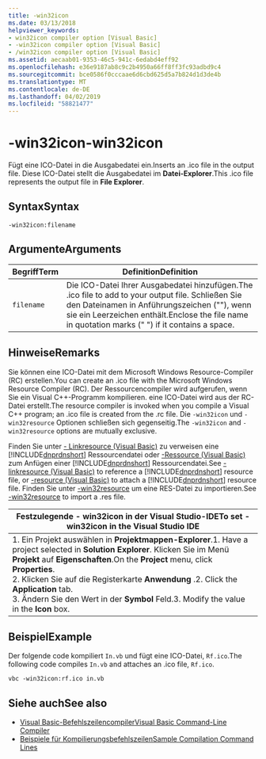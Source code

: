 ```yaml
---
title: -win32icon
ms.date: 03/13/2018
helpviewer_keywords:
- win32icon compiler option [Visual Basic]
- -win32icon compiler option [Visual Basic]
- /win32icon compiler option [Visual Basic]
ms.assetid: aecaab01-9353-46c5-941c-6edabd4eff92
ms.openlocfilehash: e36e9187ab8c9c2b4950a66ff8ff3fc93adbd9c4
ms.sourcegitcommit: bce0586f0cccaae6d6cbd625d5a7b824d1d3de4b
ms.translationtype: MT
ms.contentlocale: de-DE
ms.lasthandoff: 04/02/2019
ms.locfileid: "58821477"
---
```

# <a name="-win32icon"></a><span data-ttu-id="bd996-102">-win32icon</span><span class="sxs-lookup"><span data-stu-id="bd996-102">-win32icon</span></span>
<span data-ttu-id="bd996-103">Fügt eine ICO-Datei in die Ausgabedatei ein.</span><span class="sxs-lookup"><span data-stu-id="bd996-103">Inserts an .ico file in the output file.</span></span> <span data-ttu-id="bd996-104">Diese ICO-Datei stellt die Ausgabedatei im **Datei-Explorer**.</span><span class="sxs-lookup"><span data-stu-id="bd996-104">This .ico file represents the output file in **File Explorer**.</span></span>  
  
## <a name="syntax"></a><span data-ttu-id="bd996-105">Syntax</span><span class="sxs-lookup"><span data-stu-id="bd996-105">Syntax</span></span>  
  
```  
-win32icon:filename  
```  
  
## <a name="arguments"></a><span data-ttu-id="bd996-106">Argumente</span><span class="sxs-lookup"><span data-stu-id="bd996-106">Arguments</span></span>  
  
|<span data-ttu-id="bd996-107">Begriff</span><span class="sxs-lookup"><span data-stu-id="bd996-107">Term</span></span>|<span data-ttu-id="bd996-108">Definition</span><span class="sxs-lookup"><span data-stu-id="bd996-108">Definition</span></span>|  
|---|---|  
|`filename`|<span data-ttu-id="bd996-109">Die ICO-Datei Ihrer Ausgabedatei hinzufügen.</span><span class="sxs-lookup"><span data-stu-id="bd996-109">The .ico file to add to your output file.</span></span> <span data-ttu-id="bd996-110">Schließen Sie den Dateinamen in Anführungszeichen (""), wenn sie ein Leerzeichen enthält.</span><span class="sxs-lookup"><span data-stu-id="bd996-110">Enclose the file name in quotation marks (" ") if it contains a space.</span></span>|  
  
## <a name="remarks"></a><span data-ttu-id="bd996-111">Hinweise</span><span class="sxs-lookup"><span data-stu-id="bd996-111">Remarks</span></span>  
 <span data-ttu-id="bd996-112">Sie können eine ICO-Datei mit dem Microsoft Windows Resource-Compiler (RC) erstellen.</span><span class="sxs-lookup"><span data-stu-id="bd996-112">You can create an .ico file with the Microsoft Windows Resource Compiler (RC).</span></span> <span data-ttu-id="bd996-113">Der Ressourcencompiler wird aufgerufen, wenn Sie ein Visual C++-Programm kompilieren. eine ICO-Datei wird aus der RC-Datei erstellt.</span><span class="sxs-lookup"><span data-stu-id="bd996-113">The resource compiler is invoked when you compile a Visual C++ program; an .ico file is created from the .rc file.</span></span> <span data-ttu-id="bd996-114">Die `-win32icon` und `-win32resource` Optionen schließen sich gegenseitig.</span><span class="sxs-lookup"><span data-stu-id="bd996-114">The `-win32icon` and `-win32resource` options are mutually exclusive.</span></span>  
  
 <span data-ttu-id="bd996-115">Finden Sie unter [- Linkresource (Visual Basic)](../../../visual-basic/reference/command-line-compiler/linkresource.md) zu verweisen eine [!INCLUDE[dnprdnshort](~/includes/dnprdnshort-md.md)] Ressourcendatei oder [-Ressource (Visual Basic)](../../../visual-basic/reference/command-line-compiler/resource.md) zum Anfügen einer [!INCLUDE[dnprdnshort](~/includes/dnprdnshort-md.md)] Ressourcendatei.</span><span class="sxs-lookup"><span data-stu-id="bd996-115">See [-linkresource (Visual Basic)](../../../visual-basic/reference/command-line-compiler/linkresource.md) to reference a [!INCLUDE[dnprdnshort](~/includes/dnprdnshort-md.md)] resource file, or [-resource (Visual Basic)](../../../visual-basic/reference/command-line-compiler/resource.md) to attach a [!INCLUDE[dnprdnshort](~/includes/dnprdnshort-md.md)] resource file.</span></span> <span data-ttu-id="bd996-116">Finden Sie unter [-win32resource](../../../visual-basic/reference/command-line-compiler/win32resource.md) um eine RES-Datei zu importieren.</span><span class="sxs-lookup"><span data-stu-id="bd996-116">See [-win32resource](../../../visual-basic/reference/command-line-compiler/win32resource.md) to import a .res file.</span></span>  
  
|<span data-ttu-id="bd996-117">Festzulegende - win32icon in der Visual Studio-IDE</span><span class="sxs-lookup"><span data-stu-id="bd996-117">To set -win32icon in the Visual Studio IDE</span></span>|  
|---|  
|<span data-ttu-id="bd996-118">1.  Ein Projekt auswählen in **Projektmappen-Explorer**.</span><span class="sxs-lookup"><span data-stu-id="bd996-118">1.  Have a project selected in **Solution Explorer**.</span></span> <span data-ttu-id="bd996-119">Klicken Sie im Menü **Projekt** auf **Eigenschaften**.</span><span class="sxs-lookup"><span data-stu-id="bd996-119">On the **Project** menu, click **Properties**.</span></span> <br /><span data-ttu-id="bd996-120">2.  Klicken Sie auf die Registerkarte **Anwendung** .</span><span class="sxs-lookup"><span data-stu-id="bd996-120">2.  Click the **Application** tab.</span></span><br /><span data-ttu-id="bd996-121">3.  Ändern Sie den Wert in der **Symbol** Feld.</span><span class="sxs-lookup"><span data-stu-id="bd996-121">3.  Modify the value in the **Icon** box.</span></span>|  
  
## <a name="example"></a><span data-ttu-id="bd996-122">Beispiel</span><span class="sxs-lookup"><span data-stu-id="bd996-122">Example</span></span>  
 <span data-ttu-id="bd996-123">Der folgende code kompiliert `In.vb` und fügt eine ICO-Datei, `Rf.ico`.</span><span class="sxs-lookup"><span data-stu-id="bd996-123">The following code compiles `In.vb` and attaches an .ico file, `Rf.ico`.</span></span>  
  
```console
vbc -win32icon:rf.ico in.vb  
```  
  
## <a name="see-also"></a><span data-ttu-id="bd996-124">Siehe auch</span><span class="sxs-lookup"><span data-stu-id="bd996-124">See also</span></span>

- [<span data-ttu-id="bd996-125">Visual Basic-Befehlszeilencompiler</span><span class="sxs-lookup"><span data-stu-id="bd996-125">Visual Basic Command-Line Compiler</span></span>](../../../visual-basic/reference/command-line-compiler/index.md)
- [<span data-ttu-id="bd996-126">Beispiele für Kompilierungsbefehlszeilen</span><span class="sxs-lookup"><span data-stu-id="bd996-126">Sample Compilation Command Lines</span></span>](../../../visual-basic/reference/command-line-compiler/sample-compilation-command-lines.md)
